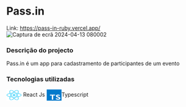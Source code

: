 # Pass.in 
Link: https://pass-in-ruby.vercel.app/
![Captura de ecrã 2024-04-13 080002](https://github.com/josedeneto/pass.in/assets/58984566/561c983e-7b74-47a1-b088-597231602617)

### Descrição do projecto
Pass.in é um app para cadastramento de participantes de um evento<br>

### Tecnologias utilizadas
 <img align="center" alt="Rafa-React" height="30" width="40" src="https://raw.githubusercontent.com/devicons/devicon/master/icons/react/react-original.svg"> React Js    <img align="center" alt="Rafa-Ts" height="30" width="40" src="https://raw.githubusercontent.com/devicons/devicon/master/icons/typescript/typescript-plain.svg">Typescript 
